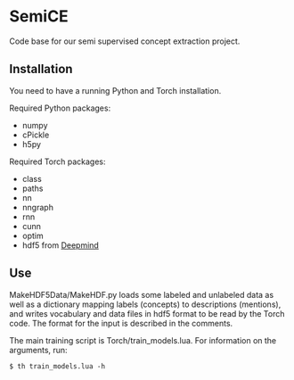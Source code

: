 # SemiCE

Code base for our semi supervised concept extraction project.

## Installation

You need to have a running Python and Torch installation.

Required Python packages:
* numpy
* cPickle
* h5py

Required Torch packages:
* class
* paths
* nn
* nngraph
* rnn
* cunn
* optim
* hdf5 from [Deepmind](https://github.com/deepmind/torch-hdf5)

## Use

MakeHDF5Data/MakeHDF.py loads some labeled and unlabeled data as well as a 
dictionary mapping labels (concepts) to descriptions (mentions), and writes
vocabulary and data files in hdf5 format to be read by the Torch code.
The format for the input is described in the comments.

The main training script is Torch/train_models.lua. For information on the
arguments, run:

`$ th train_models.lua -h`
